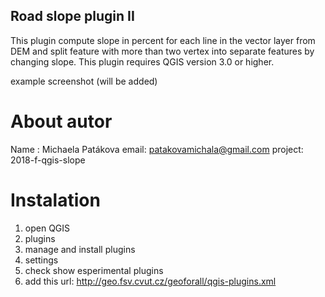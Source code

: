 ﻿## Road slope plugin II
This plugin compute slope in percent for each line in the vector layer from DEM and split feature with more than two vertex into separate features by changing slope. This plugin requires QGIS version 3.0 or higher. 

example screenshot (will be added)

# About autor
Name : Michaela Patákova
email: patakovamichala@gmail.com
project: 2018-f-qgis-slope

# Instalation
1.  open QGIS 
2.  plugins
3.  manage and install plugins
4.  settings
5.  check show esperimental plugins
6.  add this url: http://geo.fsv.cvut.cz/geoforall/qgis-plugins.xml


